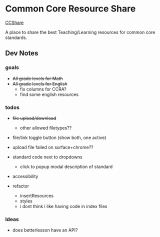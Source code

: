 # Common Core Resource Share

[CCShare](https://ccshare.herokuapp.com/cc/)

A place to share the best Teaching/Learning resources for common core standards.

## Dev Notes

### goals

- <s>All grade levels for Math</s>
- <s>All grade levels for English</s>
  - fix columns for CCRA?
  - find some english resources

### todos
- <s>file upload/download</s>
  - other allowed filetypes??

- file/link toggle button (show both, one active)
- upload file failed on surface+chrome??
- standard code next to dropdowns
  - click to popup modal description of standard

- accessibility

- refactor
  - insertResources
  - styles
  - i dont think i like having code in index files

### Ideas
- does betterlesson have an API?

